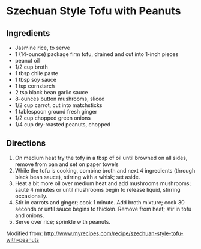 Szechuan Style Tofu with Peanuts
=========

Ingredients
------
* Jasmine rice, to serve
* 1 (14-ounce) package firm tofu, drained and cut into 1-inch pieces
* peanut oil
* 1/2 cup broth
* 1 tbsp chile paste
* 1 tbsp soy sauce
* 1 tsp cornstarch
* 2 tsp black bean garlic sauce
* 8-ounces button mushrooms, sliced
* 1/2 cup carrot, cut into matchsticks
* 1 tablespoon ground fresh ginger
* 1/2 cup chopped green onions
* 1/4 cup dry-roasted peanuts, chopped

Directions
-------

1. On medium heat fry the tofy in a tbsp of oil until browned on all sides, remove from pan and set on paper towels
2. While the tofu is cooking, combine broth and next 4 ingredients (through black bean sauce), stirring with a whisk; set aside.
3. Heat a bit more oil over medium heat and add mushrooms mushrooms; sauté 4 minutes or until mushrooms begin to release liquid, stirring occasionally. 
4. Stir in carrots and ginger; cook 1 minute. Add broth mixture; cook 30 seconds or until sauce begins to thicken. Remove from heat; stir in tofu and onions. 
5. Serve over rice; sprinkle with peanuts.

Modified from: http://www.myrecipes.com/recipe/szechuan-style-tofu-with-peanuts
